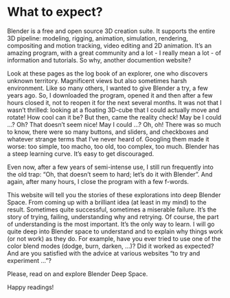 
# What to expect?

Blender is a free and open source 3D creation suite. It supports the entire 3D pipeline: modeling, rigging, animation, simulation, rendering, compositing and motion tracking, video editing and 2D animation. It’s an amazing program, with a great community and a lot - I really mean a lot - of information and tutorials. So why, another documention website?

Look at these pages as the log book of an explorer, one who discovers unknown territory. Magnificent views but also sometimes harsh environment. Like so many others, I wanted to give Blender a try, a few years ago. So, I downloaded the program, opened it and then after a few hours closed it, not to reopen it for the next several months. It was not that I wasn’t thrilled: looking at a floating 3D-cube that I could actually move and rotate! How cool can it be? But then, came the reality check! May be I could …? Oh? That doesn’t seem nice! May I could …? Oh, oh! There was so much to know, there were so many buttons, and sliders, and checkboxes and whatever strange terms that I’ve never heard of. Googling them made it worse: too simple, too macho, too old, too complex, too much. Blender has a steep learning curve. It’s easy to get discouraged.

Even now, after a few years of semi-intense use, I still run frequently into the old trap: “Oh, that doesn’t seem to hard; let’s do it with Blender”. And again, after many hours, I close the program with a few f-words.

This website will tell you the stories of these explorations into deep Blender Space. From coming up with a brilliant idea (at least in my mind) to the result. Sometimes quite successful, sometimes a miserable failure. It’s the story of trying, failing, understanding why and retrying. Of course, the part of understanding is the most important. It’s the only way to learn. I will go quite deep into Blender space to understand and to explain why things work (or not work) as they do. For example, have you ever tried to use one of the color blend modes (dodge, burn, darken, …)? Did it worked as expected? And are you satisfied with the advice at various websites “to try and experiment …”?

Please, read on and explore Blender Deep Space.

Happy readings!
